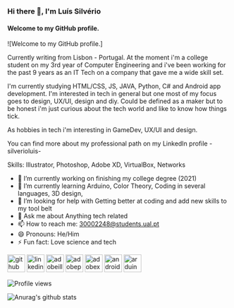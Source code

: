 ### Hi there 👋, I'm Luís Silvério
#### Welcome to my GitHub profile.
![Welcome to my GitHub profile.]

Currently writing from Lisbon - Portugal. At the moment i'm a college student on my 3rd year of Computer Engineering and i've been working for the past 9 years as an IT Tech on a company that gave me a wide skill set. 

I'm currently studying HTML/CSS, JS, JAVA, Python, C# and Android app development. I'm interested in tech in general but one most of my focus goes to design, UX/UI, design and diy. Could be defined as a maker but to be honest i'm just curious about the tech world and like to know how things tick.

As hobbies in tech i'm interesting in GameDev, UX/UI and design.

You can find more about my professional path on my LinkedIn profile - silverioluis- 

Skills: Illustrator, Photoshop, Adobe XD, VirtualBox, Networks

- 🔭 I’m currently working on finishing my college degree (2021)
- 🌱 I’m currently learning Arduino, Color Theory, Coding in several languages, 3D design,  
- 🤔 I’m looking for help with Getting better at coding and add new skills to my tool belt 
- 💬 Ask me about Anything tech related 
- 📫 How to reach me: 30002248@students.ual.pt 
- 😄 Pronouns: He/Him 
- ⚡ Fun fact: Love science and tech 


[<img src='https://cdn.jsdelivr.net/npm/simple-icons@3.0.1/icons/github.svg' alt='github' height='40'>](https://github.com/lc-silverio)  [<img src='https://cdn.jsdelivr.net/npm/simple-icons@3.0.1/icons/linkedin.svg' alt='linkedin' height='40'>](https://www.linkedin.com/in/silverioluis/)  [<img src='https://cdn.jsdelivr.net/npm/simple-icons@3.0.1/icons/adobeillustrator.svg' alt='adobeillustrator' height='40'>](#)  [<img src='https://cdn.jsdelivr.net/npm/simple-icons@3.0.1/icons/adobephotoshop.svg' alt='adobephotoshop' height='40'>](#)  [<img src='https://cdn.jsdelivr.net/npm/simple-icons@3.0.1/icons/adobexd.svg' alt='adobexd' height='40'>](#)  [<img src='https://cdn.jsdelivr.net/npm/simple-icons@3.0.1/icons/android.svg' alt='android' height='40'>](#)  [<img src='https://cdn.jsdelivr.net/npm/simple-icons@3.0.1/icons/arduino.svg' alt='arduino' height='40'>](#)  

![Profile views](https://gpvc.arturio.dev/lc-silverio)  

![Anurag's github stats](https://github-readme-stats.vercel.app/api?username=lc-silverio&show_icons=true&theme=tokyonight)
